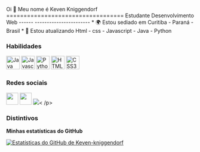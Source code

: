 Oi 👋 Meu nome é Keven Kniggendorf ================================== Estudante Desenvolvimento Web ------ ----------------------- * 🌍 Estou sediado em Curitiba - Paraná - Brasil * 🧠 Estou atualizando Html - css - Javascript - Java - Python

### Habilidades

<p align="left">
<a href="https://www.oracle.com/java/" target="_blank" rel="noreferrer"><img src="https://raw.githubusercontent. com/danielcranney/readme-generator/main/public/icons/skills/java-colored.svg" width="36" height="36" alt="Java" /></a>
<a href="https://developer.mozilla.org/en-US/docs/Web/JavaScript" target="_blank" rel="noreferrer"><img src="https://raw.githubusercontent.com /danielcranney/readme-generator/main/public/icons/skills/javascript-colored.svg" width="36" height="36" alt="Javascript" /></a>
<a href="https:/ /www.python.org/" target="_blank" rel="noreferrer"><img src="https://raw.githubusercontent.com/danielcranney/readme-generator/main/public/icons/skills/python- coloured.svg" width="36" height="36" alt="Python" /></a>
<a href="https://developer.mozilla.org/en-US/docs/Glossary/HTML5" target="_blank" rel="noreferrer"><img src="https://raw.githubusercontent.com /danielcranney/readme-generator/main/public/icons/skills/html5-colored.svg" width="36" height="36" alt="HTML5" /></a>
<a href="https:/ /www.w3.org/TR/CSS/#css" target="_blank" rel="noreferrer"><img src="https://raw.githubusercontent.com/danielcranney/readme-generator/main/public/ icons/skills/css3-colored.svg" width="36" height="36" alt="CSS3" /></a>
</p>


### Redes sociais

<p align="left"> <a href="https://www.github.com/https://github.comKeven-kniggendorf" target="_blank" rel="noreferrer"><img src="https://raw.githubusercontent.com /danielcranney/readme-generator/main/public/icons/socials/github.svg" width="32" height="32" /></a> <a href="https://www.linkedin.com/in/k" target="_blank" rel="noreferrer"><img src="https://raw.githubusercontent.com/danielcranney/readme-generator /main/public/icons/socials/linkedin.svg" width="32" height="32" /></a> <a href="https://www.twitter.com/k" target="_blank" rel="noreferrer"><img src="https://raw.githubusercontent.com/danielcranney/readme-generator/main /public/icons/socials/twitter.svg" largura="32" altura="32" /></a>< /p>

### Distintivos

<b>Minhas estatísticas do GitHub</b>

<a href="http://www.github.com/Keven-kniggendorf"><img src="https://github-readme-stats.vercel.app/api?username=Keven-kniggendorf&show_icons=true&hide=&count_private =true&title_color=0891b2&text_color=ffffff&icon_color=f97316&bg_color=1c1917&hide_border=true&show_icons=true" alt="Estatísticas do GitHub de Keven-kniggendorf" /></a>
